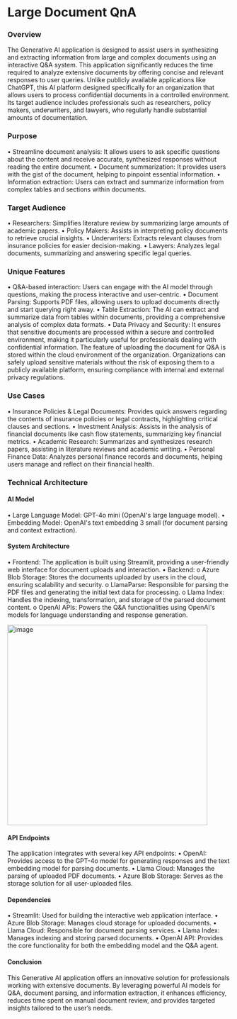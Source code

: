 # Large Document QnA
### Overview
The Generative AI application is designed to assist users in synthesizing and extracting information from large and complex documents using an interactive Q&A system. This application significantly reduces the time required to analyze extensive documents by offering concise and relevant responses to user queries. Unlike publicly available applications like ChatGPT, this AI platform designed specifically for an organization that allows users to process confidential documents in a controlled environment. Its target audience includes professionals such as researchers, policy makers, underwriters, and lawyers, who regularly handle substantial amounts of documentation.
### Purpose
•	Streamline document analysis: It allows users to ask specific questions about the content and receive accurate, synthesized responses without reading the entire document.
•	Document summarization: It provides users with the gist of the document, helping to pinpoint essential information.
•	Information extraction: Users can extract and summarize information from complex tables and sections within documents.
### Target Audience
•	Researchers: Simplifies literature review by summarizing large amounts of academic papers.
•	Policy Makers: Assists in interpreting policy documents to retrieve crucial insights.
•	Underwriters: Extracts relevant clauses from insurance policies for easier decision-making.
•	Lawyers: Analyzes legal documents, summarizing and answering specific legal queries.
### Unique Features
•	Q&A-based interaction: Users can engage with the AI model through questions, making the process interactive and user-centric.
•	Document Parsing: Supports PDF files, allowing users to upload documents directly and start querying right away.
•	Table Extraction: The AI can extract and summarize data from tables within documents, providing a comprehensive analysis of complex data formats.
•	Data Privacy and Security: It ensures that sensitive documents are processed within a secure and controlled environment, making it particularly useful for professionals dealing with confidential information. The feature of uploading the document for Q&A is stored within the cloud environment of the organization. Organizations can safely upload sensitive materials without the risk of exposing them to a publicly available platform, ensuring compliance with internal and external privacy regulations.
### Use Cases
•	Insurance Policies & Legal Documents: Provides quick answers regarding the contents of insurance policies or legal contracts, highlighting critical clauses and sections.
•	Investment Analysis: Assists in the analysis of financial documents like cash flow statements, summarizing key financial metrics.
•	Academic Research: Summarizes and synthesizes research papers, assisting in literature reviews and academic writing.
•	Personal Finance Data: Analyzes personal finance records and documents, helping users manage and reflect on their financial health.
### Technical Architecture

#### AI Model
•	Large Language Model: GPT-4o mini (OpenAI's large language model).
•	Embedding Model: OpenAI's text embedding 3 small (for document parsing and context extraction).

#### System Architecture
•	Frontend: The application is built using Streamlit, providing a user-friendly web interface for document uploads and interaction.
•	Backend:
o	Azure Blob Storage: Stores the documents uploaded by users in the cloud, ensuring scalability and security.
o	LlamaParse: Responsible for parsing the PDF files and generating the initial text data for processing.
o	Llama Index: Handles the indexing, transformation, and storage of the parsed document content.
o	OpenAI APIs: Powers the Q&A functionalities using OpenAI's models for language understanding and response generation.

<img width="452" alt="image" src="https://github.com/user-attachments/assets/50f7c052-86db-4eed-943e-257e19a2c0a8">

#### API Endpoints
The application integrates with several key API endpoints:
•	OpenAI: Provides access to the GPT-4o model for generating responses and the text embedding model for parsing documents.
•	Llama Cloud: Manages the parsing of uploaded PDF documents.
•	Azure Blob Storage: Serves as the storage solution for all user-uploaded files.

#### Dependencies
•	Streamlit: Used for building the interactive web application interface.
•	Azure Blob Storage: Manages cloud storage for uploaded documents.
•	Llama Cloud: Responsible for document parsing services.
•	Llama Index: Manages indexing and storing parsed documents.
•	OpenAI API: Provides the core functionality for both the embedding model and the Q&A agent.

#### Conclusion
This Generative AI application offers an innovative solution for professionals working with extensive documents. By leveraging powerful AI models for Q&A, document parsing, and information extraction, it enhances efficiency, reduces time spent on manual document review, and provides targeted insights tailored to the user’s needs.

